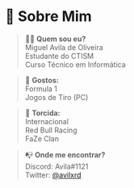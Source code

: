  # 💫 Sobre Mim <br />

> 🕵🏻️ **Quem sou eu?** <br />
Miguel Avila de Oliveira <br />
Estudante do CTISM <br />
Curso Técnico em Informática <br />
>

> 👾 **Gostos:** <br />
Formula 1 <br />
Jogos de Tiro (PC) <br />
>

> 🥳 **Torcida:** <br />
Internacional <br />
Red Bull Racing <br />
FaZe Clan <br />
>>

> 📭 **Onde me encontrar?** <br />
Discord: Avila#1121 <br />
Twitter: [@avilxrd](https://twitter.com/avilxrd) <br />

